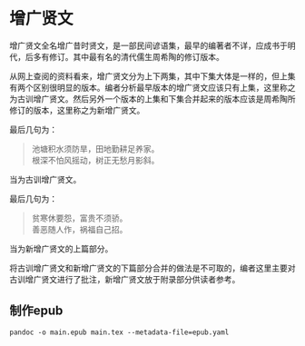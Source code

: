 # 增广贤文
增广贤文全名增广昔时贤文，是一部民间谚语集，最早的编著者不详，应成书于明代，后多有修订。其中最有名的清代儒生周希陶的修订版本。

从网上查阅的资料看来，增广贤文分为上下两集，其中下集大体是一样的，但上集有两个区别很明显的版本。编者分析最早版本的增广贤文应该只有上集，这里称之为古训增广贤文。然后另外一个版本的上集和下集合并起来的版本应该是周希陶所修订的版本，这里称之为新增广贤文。

最后几句为：

> 池塘积水须防旱，田地勤耕足养家。<br />
根深不怕风摇动，树正无愁月影斜。

当为古训增广贤文。

最后几句为：

> 贫寒休要怨，富贵不须骄。<br />
善恶随人作，祸福自己招。


当为新增广贤文的上篇部分。

将古训增广贤文和新增广贤文的下篇部分合并的做法是不可取的，编者这里主要对古训增广贤文进行了批注，新增广贤文放于附录部分供读者参考。




## 制作epub

```
pandoc -o main.epub main.tex --metadata-file=epub.yaml
```

